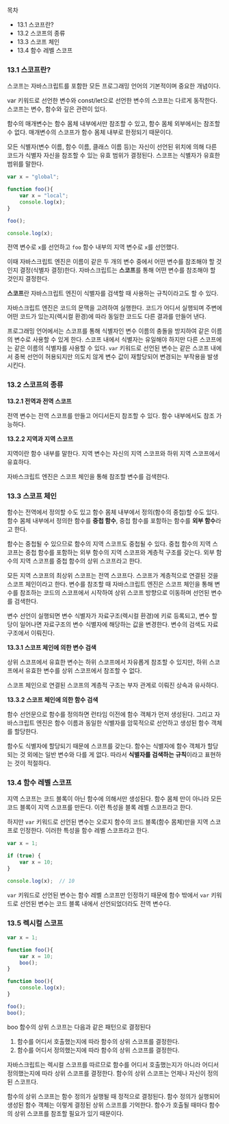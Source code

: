 목차

- 13.1 스코프란?
- 13.2 스코프의 종류
- 13.3 스코프 체인
- 13.4  함수 레벨 스코프

</aside>

### 13.1 스코프란?

스코프는 자바스크립트를 포함한 모든 프로그래밍 언어의 기본적이며 중요한 개념이다.

var 키워드로 선언한 변수와 const/let으로 선언한 변수의 스코프는 다르게 동작한다. 스코프는 변수, 함수와 깊은 관련이 있다.

함수의 매개변수는 함수 몸체 내부에서만 참조할 수 있고, 함수 몸체 외부에서는 참조할 수 없다. 매개변수의 스코프가 함수 몸체 내부로 한정되기 때문이다.

모든 식별자(변수 이름, 함수 이름, 클래스 이름 등)는 자신이 선언된 위치에 의해 다른 코드가 식별자 자신을 참조할 수 있는 유효 범위가 결정된다. 스코프는 식별자가 유효한 범위를 말한다.

```jsx
var x = "global";

function foo(){
	var x = "local";
	console.log(x);
}

foo();

console.log(x);
```

전역 변수로 `x`를 선언하고 `foo` 함수 내부의 지역 변수로 `x`를 선언했다.

이때 자바스크립트 엔진은 이름이 같은 두 개의 변수 중에서 어떤 변수를 참조해야 할 것인지 결정(식별자 결정)한다. 자바스크립트는 **스코프**를 통해 어떤 변수를 참조해야 할 것인지 결정한다.

**스코프**란 자바스크립트 엔진이 식별자를 검색할 때 사용하는 규칙이라고도 할 수 있다.

자바스크립트 엔진은 코드의 문맥을 고려하여 실행한다. 코드가 어디서 실행되며 주변에 어떤 코드가 있는지(렉시컬 환경)에 따라 동일한 코드도 다른 결과를 만들어 낸다.

프로그래밍 언어에서는 스코프를 통해 식별자인 변수 이름의 충돌을 방지하여 같은 이름의 변수로 사용할 수 있게 한다. 스코프 내에서 식별자는 유일해야 하지만 다른 스코프에는 같은 이름의 식별자를 사용할 수 있다. `var` 키워드로 선언된 변수는 같은 스코프 내에서 중복 선언이 허용되지만 의도치 않게 변수 값이 재할당되어 변경되는 부작용을 발생시킨다.

### 13.2 스코프의 종류

**13.2.1 전역과 전역 스코프**

전역 변수는 전역 스코프를 만들고 어디서든지 참조할 수 있다. 함수 내부에서도 참조 가능하다.

**13.2.2 지역과 지역 스코프**

지역이란 함수 내부를 말한다. 지역 변수는 자신의 지역 스코프와 하위 지역 스코프에서 유효하다.

자바스크립트 엔진은 스코프 체인을 통해 참조할 변수를 검색한다.

### 13.3 스코프 체인

함수는 전역에서 정의할 수도 있고 함수 몸체 내부에서 정의(함수의 중첩)할 수도 있다. 함수 몸체 내부에서 정의한 함수를 **중첩 함수**, 중첩 함수를 포함하는  함수를 **외부 함수**라고 한다.

함수는 중첩될 수 있으므로 함수의 지역 스코프도 중첩될 수 있다. 중첩 함수의 지역 스코프는 중첩 함수를 포함하는 외부 함수의 지역 스코프와 계층적 구조를 갖는다. 외부 함수의 지역 스코프를 중첩 함수의 상위 스코프라고 한다.

모든 지역 스코프의 최상위 스코프는 전역 스코프다. 스코프가 계층적으로 연결된 것을 스코프 체인이라고 한다. 변수를 참조할 때 자바스크립트 엔진은 스코프 체인을 통해 변수를 참조하는 코드의 스코프에서 시작하여 상위 스코프 방향으로 이동하며 선언된 변수를 검색한다.

변수 선언이 실행되면 변수 식별자가 자료구조(렉시컬 환경)에 키로 등록되고, 변수 할당이 일어나면 자료구조의 변수 식별자에 해당하는 값을 변경한다. 변수의 검색도 자료구조에서 이뤄진다.

**13.3.1 스코프 체인에 의한 변수 검색**

상위 스코프에서 유효한 변수는 하위 스코프에서 자유롭게 참조할 수 있지만, 하위 스코프에서 유효한 변수를 상위 스코프에서 참조할 수 없다.

스코프 체인으로 연결된 스코프의 계층적 구조는 부자 관계로 이뤄진 상속과 유사하다.

**13.3.2 스코프 체인에 의한 함수 검색**

함수 선언문으로 함수를 정의하면 런타임 이전에 함수 객체가 먼저 생성된다. 그리고 자바스크립트 엔진은 함수 이름과 동일한 식별자를 암묵적으로 선언하고 생성된 함수 객체를 할당한다.

함수도 식별자에 할당되기 때문에 스코프를 갖는다. 함수는 식별자에 함수 객체가 할당되는 것 외에는 일반 변수와 다를 게 없다. 따라서 **식별자를 검색하는 규칙**이라고 표현하는 것이 적절하다.

### 13.4  함수 레벨 스코프

지역 스코프는 코드 블록이 아닌 함수에 의해서만 생성된다. 함수 몸체 만이 아니라 모든 코드 블록이 지역 스코프를 만든다. 이런 특성을 블록 레벨 스코프라고 한다.

하지만 `var` 키워드로 선언된 변수는 오로지 함수의 코드 블록(함수 몸체)만을 지역 스코프로 인정한다. 이러한 특성을 함수 레벨 스코프라고 한다.

```jsx
var x = 1;

if (true) {
	var x = 10;
}

console.log(x);  // 10
```

`var` 키워드로 선언된 변수는 함수 레벨 스코프만 인정하기 때문에 함수 밖에서 `var` 키워드로 선언된 변수는 코드 블록 내에서 선언되었더라도 전역 변수다.

### 13.5 렉시컬 스코프

```jsx
var x = 1;

function foo(){
	var x = 10;
	boo();
}

function boo(){
	console.log(x);
}

foo();
boo();
```

boo 함수의 상위 스코프는 다음과 같은 패턴으로 결정된다

1. 함수를 어디서 호출했는지에 따라 함수의 상위 스코프를 결정한다.
2. 함수를 어디서 정의했는지에 따라 함수의 상위 스코프를 결정한다.

자바스크립트는 렉시컬 스코프를 따르므로 함수를 어디서 호출했는지가 아니라 어디서 정의했는지에 따라 상위 스코프를 결정한다. 함수의 상위 스코프는 언제나 자신이 정의된 스코프다.

함수의 상위 스코프는 함수 정의가 실행될 때 정적으로 결정된다. 함수 정의가 실행되어 생성된 함수 객체는 이렇게 결정된 상위 스코프를 기억한다. 함수가 호출될 때마다 함수의 상위 스코프를 참조할 필요가 있기 때문이다.